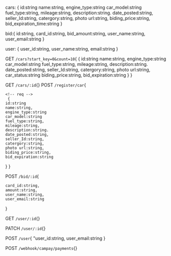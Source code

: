 <!-- Models -->
cars: {
    id:string
    name:string,
    engine_type:string
    car_model:string
    fuel_type:string,
    mileage:string,
    description:string.
    date_posted:string,
    seller_Id:string,
    catergory:string,
    photo url:string,
    biding_price:string,
    bid_expiration_time:string
}

bid:{
    id:string,
    card_id:string,
    bid_amount:string,
    user_name:string,
    user_email:string
}

user: {
    user_id:string,
    user_name:string,
    email:string
}


<!-- endpoints -->
GET  `/cars?start_key=0&count=10`{
    {
    id:string
    name:string,
    engine_type:string
    car_model:string
    fuel_type:string,
    mileage:string,
    description:string.
    date_posted:string,
    seller_Id:string,
    catergory:string,
    photo url:string,
    car_status:string
    biding_price:string,
    bid_expiration:string
}
}

GET  `/cars/:id`{}
POST  `/register/car`{

    <!-- req -->
     {
    id:string
    name:string,
    engine_type:string
    car_model:string
    fuel_type:string,
    mileage:string,
    description:string.
    date_posted:string,
    seller_Id:string,
    catergory:string,
    photo url:string,
    biding_price:string,
    bid_expiration:string
}
}

POST  `/bid/:id`{

    card_id:string,
    amount:string,
    user_name:string,
    user_email:string
}

GET  `/user/:id`{}

PATCH  `/user/:id`{}


POST  `/user`{
    "user_id:string,
    user_email:string
}

POST `/webhook/campay/payments`{}   